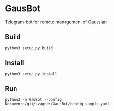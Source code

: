 # GausBot
Telegram-bot for remote management of Gaussian

## Build

```
python3 setup.py build
```

## Install

```
python3 setup.py install
```

## Run

```
python3 -m GauBot --config Documents/git/svagner/GausBot/config_sample.yaml
```